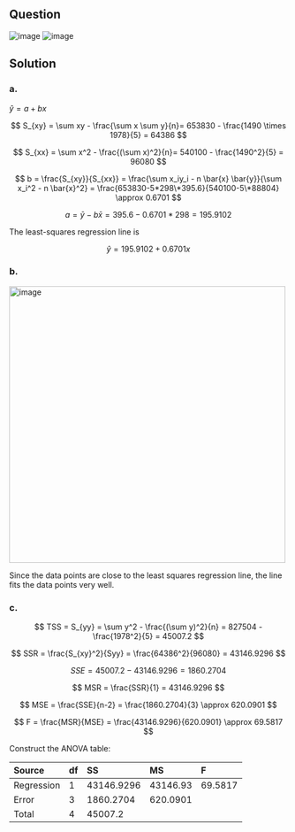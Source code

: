 ## Question

![image](https://github.com/user-attachments/assets/ba9c20fd-4aab-4761-8677-1344a3ffd618)
![image](https://github.com/user-attachments/assets/a009d4b5-2034-4430-8a7b-720a5ae0a3bf)

## Solution

### a.

$\hat{y} = a + bx$  

$$
S_{xy} = \sum xy - \frac{\sum x \sum y}{n}= 653830 - \frac{1490 \times 1978}{5} = 64386
$$

$$
S_{xx} = \sum x^2 - \frac{(\sum x)^2}{n}= 540100 - \frac{1490^2}{5} = 96080
$$

$$
b = \frac{S_{xy}}{S_{xx}} = \frac{\sum x_iy_i - n \bar{x} \bar{y}}{\sum x_i^2 - n \bar{x}^2} = \frac{653830-5*298\*395.6}{540100-5\*88804} \approx 0.6701
$$

$$
a = \bar{y} - b \bar{x} = 395.6 - 0.6701*298 = 195.9102
$$

The least-squares regression line is

$$
\hat{y} = 195.9102 + 0.6701x
$$

### b.

<img width="500" alt="image" src=https://github.com/user-attachments/assets/3457d5eb-8f6b-4d14-bda5-1b45d37bf3d7>

Since the data points are close to the least squares regression line, the line fits the data points very well.

### c.

$$
TSS = S_{yy} = \sum y^2 - \frac{(\sum y)^2}{n} = 827504 - \frac{1978^2}{5} = 45007.2
$$

$$
SSR = \frac{S_{xy}^2}{Syy} = \frac{64386^2}{96080} = 43146.9296
$$

$$
SSE = 45007.2-43146.9296 = 1860.2704
$$

$$
MSR = \frac{SSR}{1} = 43146.9296
$$
  
$$
MSE = \frac{SSE}{n-2} = \frac{1860.2704}{3} \approx 620.0901
$$  
  
$$
F = \frac{MSR}{MSE} = \frac{43146.9296}{620.0901} \approx 69.5817
$$

Construct the ANOVA table:

| Source     | df | SS         | MS       | F       |
|:-----------|:---|:-----------|:---------|:--------|
| Regression | 1  | 43146.9296 | 43146.93 | 69.5817 |
| Error      | 3  | 1860.2704  | 620.0901 |         |
| Total      | 4  | 45007.2    |          |         |
